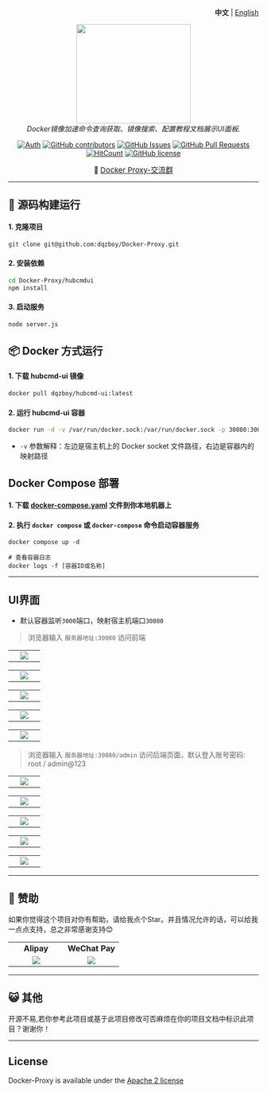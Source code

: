<p align="right">
   <strong>中文</strong> | <a href="./README.en.md">English</a>
</p>

<div style="text-align: center">
  <p align="center">
  <img src="https://github.com/dqzboy/Docker-Proxy/assets/42825450/c187d66f-152e-4172-8268-e54bd77d48bb" width="230px" height="200px">
      <br>
      <i>Docker镜像加速命令查询获取、镜像搜索、配置教程文档展示UI面板.</i>
  </p>
</div>

<div align="center">

[![Auth](https://img.shields.io/badge/Auth-dqzboy-ff69b4)](https://github.com/dqzboy)
[![GitHub contributors](https://img.shields.io/github/contributors/dqzboy/Docker-Proxy)](https://github.com/dqzboy/Docker-Proxy/graphs/contributors)
[![GitHub Issues](https://img.shields.io/github/issues/dqzboy/Docker-Proxy.svg)](https://github.com/dqzboy/Docker-Proxy/issues)
[![GitHub Pull Requests](https://img.shields.io/github/stars/dqzboy/Docker-Proxy)](https://github.com/dqzboy/Docker-Proxy)
[![HitCount](https://views.whatilearened.today/views/github/dqzboy/Docker-Proxy.svg)](https://github.com/dqzboy/Docker-Proxy)
[![GitHub license](https://img.shields.io/github/license/dqzboy/Docker-Proxy)](https://github.com/dqzboy/Docker-Proxy/blob/main/LICENSE)


📢 <a href="https://t.me/+ghs_XDp1vwxkMGU9" style="font-size: 15px;">Docker Proxy-交流群</a>

</div>

---

## 📝 源码构建运行
#### 1. 克隆项目
```bash
git clone git@github.com:dqzboy/Docker-Proxy.git
```

#### 2. 安装依赖
```bash
cd Docker-Proxy/hubcmdui
npm install
```

#### 3. 启动服务
```bash
node server.js
```

## 📦 Docker 方式运行

#### 1. 下载 hubcmd-ui 镜像
```bash
docker pull dqzboy/hubcmd-ui:latest
```

#### 2. 运行 hubcmd-ui 容器
```bash
docker run -d -v /var/run/docker.sock:/var/run/docker.sock -p 30080:3000 --name hubcmdui-server dqzboy/hubcmd-ui
```
- `-v` 参数解释：左边是宿主机上的 Docker socket 文件路径，右边是容器内的映射路径

## Docker Compose 部署

#### 1. 下载 [docker-compose.yaml](https://github.com/dqzboy/Docker-Proxy/blob/main/hubcmdui/docker-compose.yaml) 文件到你本地机器上

#### 2. 执行 `docker compose` 或 `docker-compose` 命令启动容器服务

```shell
docker compose up -d

# 查看容器日志
docker logs -f [容器ID或名称]
```

---

## UI界面

- 默认容器监听`3000`端口，映射宿主机端口`30080`

> 浏览器输入 `服务器地址:30080` 访问前端

<table>
    <tr>
        <td width="50%" align="center"><img src="https://cdn.jsdelivr.net/gh/dqzboy/Images/dqzboy-proxy/hubcmd-ui_01.png?raw=true"></td>
    </tr>
</table>

<table>
    <tr>
        <td width="50%" align="center"><img src="https://cdn.jsdelivr.net/gh/dqzboy/Images/dqzboy-proxy/hubcmd-ui_02.png?raw=true"></td>
    </tr>
</table>

<table>
    <tr>
        <td width="50%" align="center"><img src="https://cdn.jsdelivr.net/gh/dqzboy/Images/dqzboy-proxy/hubcmd-ui_03.png?raw=true"></td>
    </tr>
</table>

<table>
    <tr>
        <td width="50%" align="center"><img src="https://cdn.jsdelivr.net/gh/dqzboy/Images/dqzboy-proxy/hubcmd-ui_04.png?raw=true"></td>
    </tr>
</table>

<table>
    <tr>
        <td width="50%" align="center"><img src="https://cdn.jsdelivr.net/gh/dqzboy/Images/dqzboy-proxy/hubcmd-ui_05.png?raw=true"></td>
    </tr>
</table>

> 浏览器输入 `服务器地址:30080/admin` 访问后端页面，默认登入账号密码: root / admin@123

<table>
    <tr>
        <td width="50%" align="center"><img src="https://cdn.jsdelivr.net/gh/dqzboy/Images/dqzboy-proxy/hubcmd-ui_06.png?raw=true"></td>
    </tr>
</table>

<table>
    <tr>
        <td width="50%" align="center"><img src="https://cdn.jsdelivr.net/gh/dqzboy/Images/dqzboy-proxy/hubcmd-ui_07.png?raw=true"></td>
    </tr>
</table>

<table>
    <tr>
        <td width="50%" align="center"><img src="https://cdn.jsdelivr.net/gh/dqzboy/Images/dqzboy-proxy/hubcmd-ui_08.png?raw=true"></td>
    </tr>
</table>

<table>
    <tr>
        <td width="50%" align="center"><img src="https://cdn.jsdelivr.net/gh/dqzboy/Images/dqzboy-proxy/hubcmd-ui_09.png?raw=true"></td>
    </tr>
</table>

<table>
    <tr>
        <td width="50%" align="center"><img src="https://cdn.jsdelivr.net/gh/dqzboy/Images/dqzboy-proxy/hubcmd-ui_10.png?raw=true"></td>
    </tr>
</table>

---

## 🫶 赞助
如果你觉得这个项目对你有帮助，请给我点个Star。并且情况允许的话，可以给我一点点支持，总之非常感谢支持😊

<table>
    <tr>
      <td width="50%" align="center"><b> Alipay </b></td>
      <td width="50%" align="center"><b> WeChat Pay </b></td>
    </tr>
    <tr>
        <td width="50%" align="center"><img src="https://github.com/dqzboy/Deploy_K8sCluster/assets/42825450/223fd099-9433-468b-b490-f9807bdd2035?raw=true"></td>
        <td width="50%" align="center"><img src="https://github.com/dqzboy/Deploy_K8sCluster/assets/42825450/9404460f-ea1b-446c-a0ae-6da96eb459e3?raw=true"></td>
    </tr>
</table>

---

## 😺 其他

开源不易,若你参考此项目或基于此项目修改可否麻烦在你的项目文档中标识此项目？谢谢你！

---

## License
Docker-Proxy is available under the [Apache 2 license](./LICENSE)
